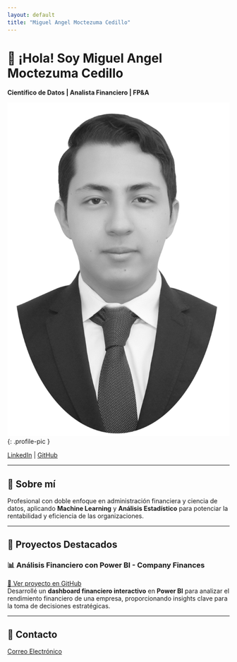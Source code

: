 ```yaml
---
layout: default
title: "Miguel Angel Moctezuma Cedillo"
---
```


# 👋 ¡Hola! Soy Miguel Angel Moctezuma Cedillo
**Científico de Datos | Analista Financiero | FP&A**

![Foto de perfil](assets/img/miguel_moctezuma.png){: .profile-pic }

[LinkedIn](https://www.linkedin.com/in/miguelmoctezuma1/) | [GitHub](https://github.com/MiguelMoc1)

---

## 📂 Sobre mí
Profesional con doble enfoque en administración financiera y ciencia de datos, aplicando **Machine Learning** y **Análisis Estadístico** para potenciar la rentabilidad y eficiencia de las organizaciones.

---

## 🌟 Proyectos Destacados

### 📊 Análisis Financiero con Power BI - Company Finances
[🔗 Ver proyecto en GitHub](https://github.com/MiguelMoc1/companyfinances)  
Desarrollé un **dashboard financiero interactivo** en **Power BI** para analizar el rendimiento financiero de una empresa, proporcionando insights clave para la toma de decisiones estratégicas.

---

## 📧 Contacto
[Correo Electrónico](mailto:m_moctezumace@hotmail.com)
